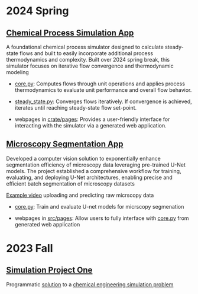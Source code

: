 # 2024 Spring

## [Chemical Process Simulation App](https://github.com/hunterviolette/24spring/tree/simulator)
A foundational chemical process simulator designed to calculate steady-state flows and built to easily incorporate additional process thermodynamics and complexity. Built over 2024 spring break, this simulator focuses on iterative flow convergence and thermodynamic modeling

- [core.py](https://github.com/hunterviolette/24spring/blob/simulator/crate/src/steady_state.py): Computes flows through unit operations and applies process thermodynamics to evaluate unit performance and overall flow behavior.

- [steady_state.py](https://github.com/hunterviolette/24spring/blob/simulator/crate/src/steady_state.py): Converges flows iteratively. If convergence is achieved, iterates until reaching steady-state flow set-point.

- webpages in [crate/pages](https://github.com/hunterviolette/24spring/tree/simulator/crate/pages): Provides a user-friendly interface for interacting with the simulator via a generated web application.

## [Microscopy Segmentation App](https://github.com/hunterviolette/24spring/tree/simulator)
Developed a computer vision solution to exponentially enhance segmentation efficiency of microscopy data leveraging pre-trained U-Net models. The project established a comprehensive workflow for training, evaluating, and deploying U-Net architectures, enabling precise and efficient batch segmentation of microscopy datasets


[Example video](https://youtu.be/auEXBbj1-G0) uploading and predicting raw micrscopy data

- [core.py](https://github.com/hunterviolette/24spring/blob/Kelley-lab/src/pages/util/core.py): Train and evaluate U-net models for micrscopy segmenation

- webpages in [src/pages](https://github.com/hunterviolette/24spring/tree/Kelley-lab/src/pages): Allow users to fully interface with [core.py](https://github.com/hunterviolette/24spring/blob/Kelley-lab/src/pages/util/core.py) from generated web application

# 2023 Fall


## [Simulation Project One](https://github.com/hunterviolette/23fall/blob/main/478/LevelOneProj/README.md)
Programmatic [solution](https://github.com/hunterviolette/23fall/blob/main/478/LevelOneProj/lvl1_balance.py) to a [chemical engineering simulation problem](https://github.com/hunterviolette/23fall/blob/main/478/LevelOneProj/Problem_Statement.pdf)